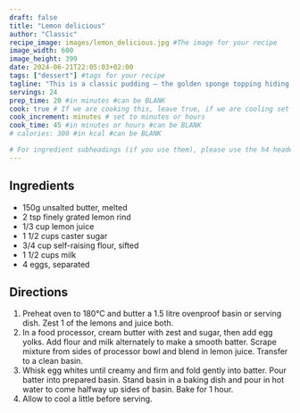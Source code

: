 ```yaml
---
draft: false
title: "Lemon delicious"
author: "Classic"
recipe_image: images/lemon_delicious.jpg #The image for your recipe
image_width: 600
image_height: 399
date: 2024-06-21T22:05:03+02:00
tags: ["dessert"] #tags for your recipe
tagline: "This is a classic pudding – the golden sponge topping hiding a creamy lemon sauce."
servings: 24
prep_time: 20 #in minutes #can be BLANK
cook: true # If we are cooking this, leave true, if we are cooling set to false
cook_increment: minutes # set to minutes or hours
cook_time: 45 #in minutes or hours #can be BLANK
# calories: 300 #in kcal #can be BLANK

# For ingredient subheadings (if you use them), please use the h4 header.  For print view I have those elements targeted
---
```



## Ingredients

- 150g unsalted butter, melted
- 2 tsp finely grated lemon rind
- 1/3 cup lemon juice
- 1 1/2 cups caster sugar
- 3/4 cup self-raising flour, sifted
- 1 1/2 cups milk
- 4 eggs, separated	

## Directions

1. Preheat oven to 180°C and butter a 1.5 litre ovenproof basin or serving dish. Zest 1 of the lemons and juice both.
2. In a food processor, cream butter with zest and sugar, then add egg yolks. Add flour and milk alternately to make a smooth batter. Scrape mixture from sides of processor bowl and blend in lemon juice. Transfer to a clean basin.
3. Whisk egg whites until creamy and firm and fold gently into batter. Pour batter into prepared basin. Stand basin in a baking dish and pour in hot water to come halfway up sides of basin. Bake for 1 hour.
4. Allow to cool a little before serving.